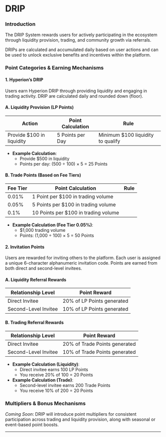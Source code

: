# DRIP

### Introduction

The DRIP System rewards users for actively participating in the ecosystem through liquidity provision, trading, and community growth via referrals.

DRIPs are calculated and accumulated daily based on user actions and can be used to unlock exclusive benefits and incentives within the platform.

### Point Categories & Earning Mechanisms

#### 1. Hyperion’s DRIP

Users earn Hyperion DRIP through providing liquidity and engaging in trading activity. DRIP are calculated daily and rounded down (floor).

#### A. Liquidity Provision (LP Points)

| Action                    | Point Calculation | Rule                              |
| ------------------------- | ----------------- | --------------------------------- |
| Provide $100 in liquidity | 5 Points per Day  | Minimum $100 liquidity to qualify |

* **Example Calculation**:
  * Provide $500 in liquidity
  * Points per day: (500 ÷ 100) × 5 = 25 Points

#### B. Trade Points (Based on Fee Tiers)

| Fee Tier | Point Calculation                    | Rule |
| -------- | ------------------------------------ | ---- |
| 0.01%    | 1 Point per $100 in trading volume   |      |
| 0.05%    | 5 Points per $100 in trading volume  |      |
| 0.1%     | 10 Points per $100 in trading volume |      |

* **Example Calculation (Fee Tier 0.05%)**:
  * $1,000 trading volume
  * Points: (1,000 ÷ 100) × 5 = 50 Points

#### 2. Invitation Points

Users are rewarded for inviting others to the platform. Each user is assigned a unique 6-character alphanumeric invitation code. Points are earned from both direct and second-level invitees.

#### A. Liquidity Referral Rewards

| Relationship Level   | Point Reward               |
| -------------------- | -------------------------- |
| Direct Invitee       | 20% of LP Points generated |
| Second-Level Invitee | 10% of LP Points generated |

#### B. Trading Referral Rewards

| Relationship Level   | Point Reward                  |
| -------------------- | ----------------------------- |
| Direct Invitee       | 20% of Trade Points generated |
| Second-Level Invitee | 10% of Trade Points generated |

* **Example Calculation (Liquidity)**:
  * Direct invitee earns 100 LP Points
  * You receive 20% of 100 = 20 Points
* **Example Calculation (Trade)**:
  * Second-level invitee earns 200 Trade Points
  * You receive 10% of 200 = 20 Points

### Multipliers & Bonus Mechanisms

_Coming Soon_: DRIP will introduce point multipliers for consistent participation across trading and liquidity provision, along with seasonal or event-based point boosts.

***
